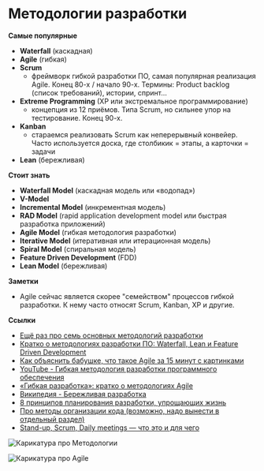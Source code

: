 # Методологии разработки #

**Самые популярные**
- **Waterfall** (каскадная)
- **Agile** (гибкая)
- **Scrum** 
  - фреймворк гибкой разработки ПО, самая популярная реализация Agile. Конец 80-х / начало 90-х. Термины: Product backlog (список требований), истории, спринт...
- **Extreme Programming** (XP или экстремальное программирование)
  - концепция из 12 приёмов. Типа Scrum, но сильнее упор на тестирование. Конец 90-х.
- **Kanban**
  - стараемся реализовать Scrum как неперерывный конвейер. Часто используется доска, где столбикик = этапы, а карточки = задачи
- **Lean** (бережливая)


**Стоит знать**
- **Waterfall Model** (каскадная модель или «водопад»)
- **V-Model**
- **Incremental Model** (инкрементная модель)
- **RAD Model** (rapid application development model или быстрая разработка приложений)
- **Agile Model** (гибкая методология разработки)
- **Iterative Model** (итеративная или итерационная модель)
- **Spiral Model** (спиральная модель)
- **Feature Driven Development** (FDD)
- **Lean Model** (бережливая)


**Заметки**
- Agile сейчас является скорее "семейством" процессов гибкой разработки. К нему часто относят Scrum, Kanban, XP и другие.


**Ссылки**
- [Ещё раз про семь основных методологий разработки](https://m.habr.com/ru/company/edison/blog/269789/)
- [Кратко о методологиях разработки ПО: Waterfall, Lean и Feature Driven Development](https://m.habr.com/ru/company/it-guild/blog/341932/)  
- [Как объяснить бабушке, что такое Agile за 15 минут с картинками](https://habr.com/ru/company/edison/blog/313410/)
- [YouTube - Гибкая методология разработки программного обеспечения](https://www.youtube.com/watch?v=TPrj-AMJ4Ds)
- [«Гибкая разработка»: кратко о методологиях Agile](https://m.habr.com/ru/company/it-guild/blog/341924/)  
- [Википедия - Бережливая разработка](https://ru.m.wikipedia.org/wiki/%D0%91%D0%B5%D1%80%D0%B5%D0%B6%D0%BB%D0%B8%D0%B2%D0%B0%D1%8F_%D1%80%D0%B0%D0%B7%D1%80%D0%B0%D0%B1%D0%BE%D1%82%D0%BA%D0%B0_%D0%BF%D1%80%D0%BE%D0%B3%D1%80%D0%B0%D0%BC%D0%BC%D0%BD%D0%BE%D0%B3%D0%BE_%D0%BE%D0%B1%D0%B5%D1%81%D0%BF%D0%B5%D1%87%D0%B5%D0%BD%D0%B8%D1%8F)
- [8 принципов планирования разработки, упрощающих жизнь](https://habr.com/ru/company/edison/blog/272085/)
- [Про методы организации кода (возможно, надо вынести в отдельный раздел)](https://blogru.4xxi.com/%D0%BE%D1%80%D0%B3%D0%B0%D0%BD%D0%B8%D0%B7%D0%B0%D1%86%D0%B8%D1%8F-%D0%BA%D0%BE%D0%B4%D0%B0-%D0%B2-%D0%BC%D0%B0%D1%81%D1%88%D1%82%D0%B0%D0%B1%D0%BD%D1%8B%D1%85-react-%D0%BF%D1%80%D0%BE%D0%B5%D0%BA%D1%82%D0%B0%D1%85-bc00ce1621e3“)
- [Stand-up, Scrum, Daily meetings — что это и для чего](https://habr.com/ru/post/456980/)
  <br>

![Карикатура про Методологии](https://pbs.twimg.com/media/Dn92bZGXkAI6B-C.jpg)

![Карикатура про Agile](https://pbs.twimg.com/media/D-j24TfX4AAQ1TT.jpg)